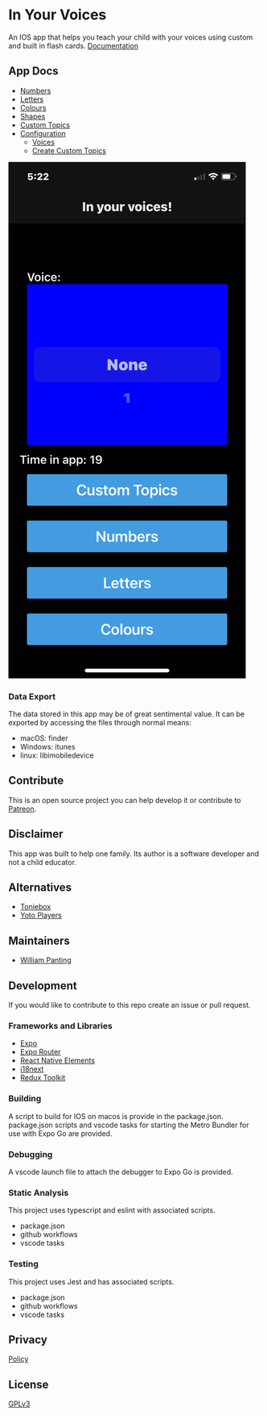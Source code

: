 # In Your Voices

An IOS app that helps you teach your child with your voices using custom and built in flash cards.
[Documentation](https://willtp87.github.io/in-your-voices/)

## App Docs

* [Numbers](./docs/numbers.md)
* [Letters](./docs/letters.md)
* [Colours](./docs/colours.md)
* [Shapes](./docs/shapes.md)
* [Custom Topics](./docs/playCustomTopics.md)
* [Configuration](./docs/config.md)
  * [Voices](./docs/voices.md)
  * [Create Custom Topics](./docs/createCustomTopics.md)

![Main](./docs/images/main.png "Main")

### Data Export

The data stored in this app may be of great sentimental value. It can be exported by accessing the files through normal means:

* macOS: finder
* Windows: itunes
* linux: libimobiledevice

## Contribute

This is an open source project you can help develop it or contribute to [Patreon](https://www.patreon.com/WilliamPanting).

## Disclaimer

This app was built to help one family. Its author is a software developer and not a child educator.

## Alternatives

* [Toniebox](https://tonies.com/en-eu/tonieboxes/)
* [Yoto Players](https://ca.yotoplay.com/)

## Maintainers

* [William Panting](https://github.com/willtp87)

## Development

If you would like to contribute to this repo create an issue or pull request.

### Frameworks and Libraries

* [Expo](https://expo.dev/)
* [Expo Router](https://docs.expo.dev/router/introduction/)
* [React Native Elements](https://reactnativeelements.com/docs)
* [i18next](https://www.i18next.com/)
* [Redux Toolkit](https://redux-toolkit.js.org/)

### Building

A script to build for IOS on macos is provide in the package.json.
package.json scripts and vscode tasks for starting the Metro Bundler for use with Expo Go are provided.

### Debugging

A vscode launch file to attach the debugger to Expo Go is provided.

### Static Analysis

This project uses typescript and eslint with associated scripts.

* package.json
* github workflows
* vscode tasks

### Testing

This project uses Jest and has associated scripts.

* package.json
* github workflows
* vscode tasks

## Privacy

[Policy](./docs/privacyPolicy.md)

## License

[GPLv3](http://www.gnu.org/licenses/gpl-3.0.txt)
